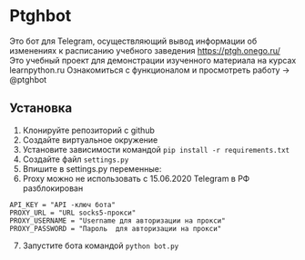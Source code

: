 # Ptghbot
Это бот для Telegram, осуществляющий вывод информации об изменениях к расписанию учебного заведения https://ptgh.onego.ru/
Это учебный проект для демонстрации изученного материала на курсах learnpython.ru
Ознакомиться с функционалом и просмотреть работу -> @ptghbot

## Установка

1. Клонируйте репозиторий с github
2. Создайте виртуальное окружение
3. Установите зависимости командой `pip install -r requirements.txt`
4. Создайте файл `settings.py`
5. Впишите в settings.py переменные:
6. Proxy можно не использовать с 15.06.2020 Telegram в РФ разблокирован
```
API_KEY = "API -ключ бота"
PROXY_URL = "URL socks5-прокси"
PROXY_USERNAME = "Username для авторизации на прокси"
PROXY_PASSWORD = "Пароль  для авторизации на прокси"
``` 
7. Запустите бота командой `python bot.py`